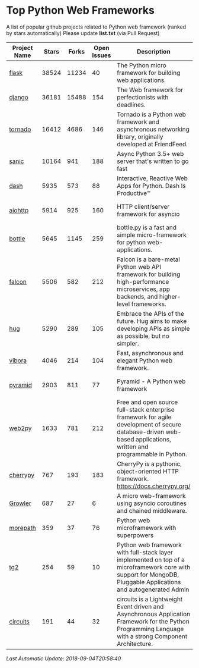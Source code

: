 # Top Python Web Frameworks
A list of popular github projects related to Python web framework (ranked by stars automatically)
Please update **list.txt** (via Pull Request)

| Project Name | Stars | Forks | Open Issues | Description | Last Commit |
| ------------ | ----- | ----- | ----------- | ----------- | ----------- |
| [flask](https://github.com/pallets/flask) | 38524 | 11234 | 40 | The Python micro framework for building web applications. | 2018-08-24 15:12:15 |
| [django](https://github.com/django/django) | 36181 | 15488 | 154 | The Web framework for perfectionists with deadlines. | 2018-09-03 08:43:55 |
| [tornado](https://github.com/tornadoweb/tornado) | 16412 | 4686 | 146 | Tornado is a Python web framework and asynchronous networking library, originally developed at FriendFeed. | 2018-08-16 03:02:30 |
| [sanic](https://github.com/channelcat/sanic) | 10164 | 941 | 188 | Async Python 3.5+ web server that's written to go fast | 2018-08-19 01:12:13 |
| [dash](https://github.com/plotly/dash) | 5935 | 573 | 88 | Interactive, Reactive Web Apps for Python. Dash Is Productive™ | 2018-08-27 21:03:40 |
| [aiohttp](https://github.com/aio-libs/aiohttp) | 5914 | 925 | 160 | HTTP client/server framework for asyncio  | 2018-09-02 13:02:45 |
| [bottle](https://github.com/bottlepy/bottle) | 5645 | 1145 | 259 | bottle.py is a fast and simple micro-framework for python web-applications. | 2018-07-19 12:12:04 |
| [falcon](https://github.com/falconry/falcon) | 5506 | 582 | 212 | Falcon is a bare-metal Python web API framework for building high-performance microservices, app backends, and higher-level frameworks. | 2018-08-29 16:11:45 |
| [hug](https://github.com/timothycrosley/hug) | 5290 | 289 | 105 | Embrace the APIs of the future. Hug aims to make developing APIs as simple as possible, but no simpler. | 2018-05-29 03:18:22 |
| [vibora](https://github.com/vibora-io/vibora) | 4046 | 214 | 104 | Fast, asynchronous and elegant Python web framework. | 2018-07-17 22:02:08 |
| [pyramid](https://github.com/Pylons/pyramid) | 2903 | 811 | 77 | Pyramid - A Python web framework | 2018-09-01 20:59:08 |
| [web2py](https://github.com/web2py/web2py) | 1633 | 781 | 212 | Free and open source full-stack enterprise framework for agile development of secure database-driven web-based applications, written and programmable in Python. | 2018-09-02 17:45:06 |
| [cherrypy](https://github.com/cherrypy/cherrypy) | 767 | 193 | 183 | CherryPy is a pythonic, object-oriented HTTP framework.      https://docs.cherrypy.org/ | 2018-09-02 14:33:28 |
| [Growler](https://github.com/pyGrowler/Growler) | 687 | 27 | 6 | A micro web-framework using asyncio coroutines and chained middleware. | 2017-03-12 02:39:16 |
| [morepath](https://github.com/morepath/morepath) | 359 | 37 | 76 | Python web microframework with superpowers | 2017-12-29 08:11:05 |
| [tg2](https://github.com/TurboGears/tg2) | 254 | 59 | 10 | Python web framework with full-stack layer implemented on top of a microframework core with support for MongoDB, Pluggable Applications and autogenerated Admin | 2018-08-31 21:45:36 |
| [circuits](https://github.com/circuits/circuits) | 191 | 44 | 32 | circuits is a Lightweight Event driven and Asynchronous Application Framework for the Python Programming Language with a strong Component Architecture. | 2018-06-20 15:57:21 |

*Last Automatic Update: 2018-09-04T20:58:40*